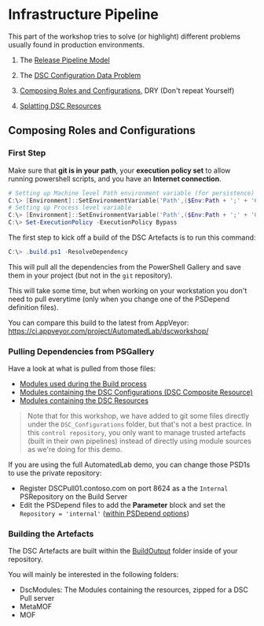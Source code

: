 # Infrastructure Pipeline

This part of the workshop tries to solve (or highlight) different problems usually found in production environments.

1. The [Release Pipeline Model](https://www.youtube.com/watch?v=6mFk3Oxdiwc)

2. The [DSC Configuration Data Problem](https://gaelcolas.com/2018/01/29/the-dsc-configuration-data-problem/)

2. [Composing Roles and Configurations](https://gaelcolas.com/2018/02/07/composing-dsc-roles/), DRY (Don't repeat Yourself)

3. [Splatting DSC Resources](https://gaelcolas.com/2017/11/05/pseudo-splatting-dsc-resources/)


## Composing Roles and Configurations

### First Step

Make sure that **git is in your path**, your **execution policy set** to allow running powershell scripts, and you have an **Internet connection**.
```PowerShell
# Setting up Machine level Path environment variable (for persistence)
C:\> [Environment]::SetEnvironmentVariable('Path',($Env:Path + ';' + 'C:\Program Files\Git\bin'),'Machine')
# Setting up Process level variable
C:\> [Environment]::SetEnvironmentVariable('Path',($Env:Path + ';' + 'C:\Program Files\Git\bin'),'Process')
C:\> Set-ExecutionPolicy -ExecutionPolicy Bypass
```

The first step to kick off a build of the DSC Artefacts is to run this command:

```PowerShell
C:\> .build.ps1 -ResolveDependency
```

This will pull all the dependencies from the PowerShell Gallery and save them in your project (but not in the `git` repository).

This will take some time, but when working on your workstation you don't need to pull everytime (only when you change one of the PSDepend definition files).

You can compare this build to the latest from AppVeyor: https://ci.appveyor.com/project/AutomatedLab/dscworkshop/

### Pulling Dependencies from PSGallery

Have a look at what is pulled from those files:
- [Modules used during the Build process](./PSDepend.build.psd1)
- [Modules containing the DSC Configurations (DSC Composite Resource)](./PSDepend.DSC_Configurations.psd1)
- [Modules containing the DSC Resources](./PSDepend.DSC_Resources.psd1)

> Note that for this workshop, we have added to git some files directly under the `DSC_Configurations` folder, but that's not a best practice.
> In this `control repository`, you only want to manage trusted artefacts (built in their own pipelines) instead of directly using module sources as we're doing for this demo.

If you are using the full AutomatedLab demo, you can change those PSD1s to use the private repository:
- Register DSCPull01.contoso.com on port 8624 as a the `Internal` PSRepository on the Build Server
- Edit the PSDepend files to add the **Parameter** block and set the `Repository = 'internal'` ([within PSDepend options](https://github.com/gaelcolas/SampleModule/blob/master/PSDepend.build.psd1))

### Building the Artefacts

The DSC Artefacts are built within the [BuildOutput](./BuildOutput) folder inside of your repository.

You will mainly be interested in the following folders:
- DscModules: The Modules containing the resources, zipped for a DSC Pull server
- MetaMOF
- MOF


